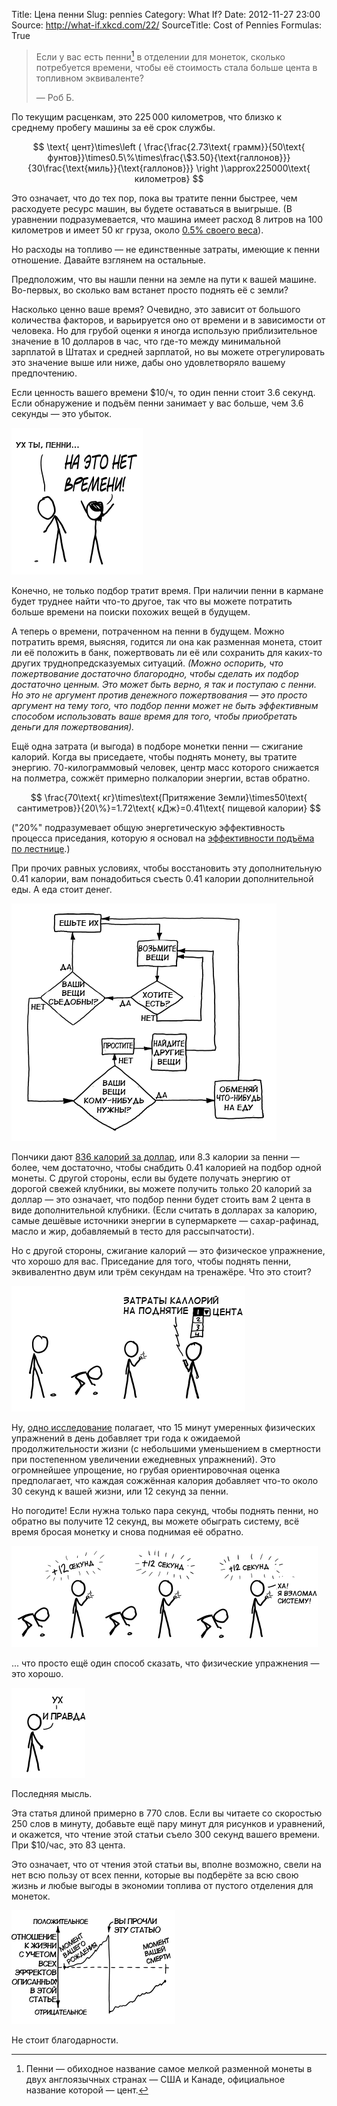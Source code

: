 Title: Цена пенни
Slug: pennies
Category: What If?
Date: 2012-11-27 23:00
Source: http://what-if.xkcd.com/22/
SourceTitle: Cost of Pennies
Formulas: True

> Если у вас есть пенни[^1] в отделении для монеток, сколько потребуется времени, чтобы её стоимость стала больше цента в топливном эквиваленте?
>
> — Роб Б.

По текущим расценкам, это 225&thinsp;000 километров, что близко к среднему пробегу машины за её срок службы.

$$ \text{ цент}\times\left ( \frac{\frac{2.73\text{ грамм}}{50\text{ фунтов}}\times0.5\%\times\frac{\$3.50}{\text{галлонов}}}{30\frac{\text{миль}}{\text{галлонов}}} \right )\approx225000\text{ километров} $$

Это означает, что до тех пор, пока вы тратите пенни быстрее, чем расходуете ресурс машин, вы будете оставаться в выигрыше. (В уравнении подразумевается, что машина имеет расход 8 литров на 100 километров и имеет 50 кг груза, около [0.5% своего веса](http://priuschat.com/threads/heavy-weight-drivers-effecting-mpg.41923/#ixzz2Chj07sVA)).

Но расходы на топливо — не единственные затраты, имеющие к пенни отношение. Давайте взглянем на остальные.

Предположим, что вы нашли пенни на земле на пути к вашей машине. Во-первых, во сколько вам встанет просто поднять её с земли?

Насколько ценно ваше время? Очевидно, это зависит от большого количества факторов, и варьируется оно от времени и в зависимости от человека. Но для грубой оценки я иногда использую приблизительное значение в 10 долларов в час, что где-то между минимальной зарплатой в Штатах и средней зарплатой, но вы можете отрегулировать это значение выше или ниже, дабы оно удовлетворяло вашему предпочтению.

Если ценность вашего времени $10/ч, то один пенни стоит 3.6 секунд. Если обнаружение и подъём пенни занимает у вас больше, чем 3.6 секунды — это убыток.

![](/uploads/022-pennies/pennies_notime_ru.png "на самом деле, это пшеничная пенни?")

Конечно, не только подбор тратит время. При наличии пенни в кармане будет труднее найти что-то другое, так что вы можете потратить больше времени на поиски похожих вещей в будущем.

А теперь о времени, потраченном на пенни в будущем. Можно потратить время, выясняя, годится ли она как разменная монета, стоит ли её положить в банк, пожертвовать ли её или сохранить для каких-то других труднопредсказуемых ситуаций. _(Можно оспорить, что пожертвование достаточно благородно, чтобы сделать их подбор достаточно ценным. Это может быть верно, я так и поступаю с пенни. Но это не аргумент против денежного пожертвования — это просто аргумент на тему того, что подбор пенни может не быть эффективным способом использовать ваше время для того, чтобы приобретать деньги для пожертвования)._

Ещё одна затрата (и выгода) в подборе монетки пенни — сжигание калорий. Когда вы приседаете, чтобы поднять монету, вы тратите энергию. 70-килограммовый человек, центр масс которого снижается на полметра, сожжёт примерно полкалории энергии, встав обратно.

$$ \frac{70\text{ кг}\times\text{Притяжение Земли}\times50\text{ сантиметров}}{20\%}=1.72\text{ кДж}=0.41\text{ пищевой калории} $$

("20%" подразумевает общую энергетическую эффективность процесса приседания, которую я основал на [эффективности подъёма по лестнице](http://phys.org/news/2011-03-energy-bill-stair-climbing.html).)

При прочих равных условиях, чтобы восстановить эту дополнительную 0.41 калории, вам понадобиться съесть 0.41 калории дополнительной еды. А еда стоит денег.

![](/uploads/022-pennies/pennies_food_ru.png "график, который может заменить собой два семестра экономики и три — агрономии")

Пончики дают [836 калорий за доллар](http://online.wsj.com/article/SB10001424052702304898704577482822982322972.html), или 8.3 калории за пенни — более, чем достаточно, чтобы снабдить 0.41 калорией на подбор одной монеты. С другой стороны, если вы будете получать энергию от дорогой свежей клубники, вы можете получить только 20 калорий за доллар — это означает, что подбор пенни будет стоить вам 2 цента в виде дополнительной клубники. (Если считать в долларах за калорию, самые дешёвые источники энергии в супермаркете — сахар-рафинад, масло и жир, добавляемый в тесто для рассыпчатости).

Но с другой стороны, сжигание калорий — это физическое упражнение, что хорошо для вас. Приседание для того, чтобы поднять пенни, эквивалентно двум или трём секундам на тренажёре. Что это стоит?

![](/uploads/022-pennies/pennies_fitocracy_ru.png "подбор пенни — потенциально утомляющее занятие")

Ну, [одно исследование](http://www.thelancet.com/journals/lancet/article/PIIS0140-6736(11)60749-6/abstract) полагает, что 15 минут умеренных физических упражнений в день добавляет три года к ожидаемой продолжительности жизни (с небольшими уменьшением в смертности при постепенном увеличении ежедневных упражнений). Это огромнейшее упрощение, но грубая ориентировочная оценка предполагает, что каждая сожжённая калория добавляет что-то около 30 секунд к вашей жизни, или 12 секунд за пенни.

Но погодите! Если нужна только пара секунд, чтобы поднять пенни, но обратно вы получите 12 секунд, вы можете обыграть систему, всё время бросая монетку и снова поднимая её обратно.

![](/uploads/022-pennies/pennies_hack_ru.png "продолжительность жизни увеличивается при помощи постоянного бросания и поднятия пенни")

... что просто ещё один способ сказать, что физические упражнения — это хорошо.

![](/uploads/022-pennies/pennies_right_ru.png "в мозг приходит осознание")

Последняя мысль.

Эта статья длиной примерно в 770 слов. Если вы читаете со скоростью 250 слов в минуту, добавьте ещё пару минут для рисунков и уравнений, и окажется, что чтение этой статьи съело 300 секунд вашего времени. При $10/час, это 83 цента.

Это означает, что от чтения этой статьи вы, вполне возможно, свели на нет всю пользу от всех пенни, которые вы подберёте за всю свою жизнь _и_ любые выгоды в экономии топлива от пустого отделения для монеток.

![](/uploads/022-pennies/pennies_oops_ru.png "график, показывающий, как текст статьи разрушил вашу жизнь")

Не стоит благодарности.

[^1]: Пенни — обиходное название самое мелкой разменной монеты в двух англоязычных странах — США и Канаде, официальное название которой — цент.
